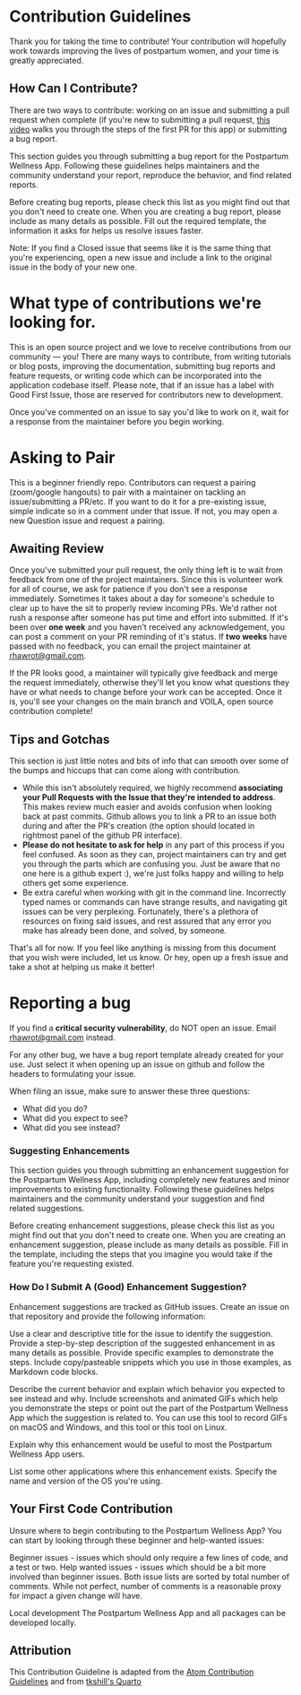 # Contribution Guidelines

Thank you for taking the time to contribute! Your contribution will hopefully work towards improving the lives of postpartum women, and your time is greatly appreciated.

## How Can I Contribute?

There are two ways to contribute: working on an issue and submitting a pull request when complete (if you're new to submitting a pull request, [this video](https://www.youtube.com/watch?v=n5tXiZ3U4Xk&feature=youtu.be) walks you through the steps of the first PR for this app) or submitting a bug report.

This section guides you through submitting a bug report for the Postpartum Wellness App. Following these guidelines helps maintainers and the community understand your report, reproduce the behavior, and find related reports.

Before creating bug reports, please check this list as you might find out that you don't need to create one. When you are creating a bug report, please include as many details as possible. Fill out the required template, the information it asks for helps us resolve issues faster.

Note: If you find a Closed issue that seems like it is the same thing that you're experiencing, open a new issue and include a link to the original issue in the body of your new one.

# What type of contributions we're looking for.

This is an open source project and we love to receive contributions from our community — you! There are many ways to contribute,
from writing tutorials or blog posts, improving the documentation, submitting bug reports and feature requests,
or writing code which can be incorporated into the application codebase itself. Please note, that if an issue has a label with Good First Issue, those are reserved for contributors new to development.

Once you've commented on an issue to say you'd like to work on it, wait for a response from the maintainer before you begin working.

# Asking to Pair

This is a beginner friendly repo. Contributors can request a pairing (zoom/google hangouts) to pair with a maintainer on tackling an issue/submitting a PR/etc. If you want to do it for a pre-existing issue, simple indicate so in a comment under that issue. If not, you may open a new Question issue and request a pairing.

## Awaiting Review

Once you've submitted your pull request, the only thing left is to wait from feedback from one of the project maintainers. Since this is volunteer work for all of course, we ask for patience if you don't see a response immediately. Sometimes it takes about a day for someone's schedule to clear up to have the sit to properly review incoming PRs. We'd rather not rush a response after someone has put time and effort into submitted. If it's been over **one week** and you haven't received any acknowledgement, you can post a comment on your PR reminding of it's status. If **two weeks** have passed with no feedback, you can email the project maintainer at rhawrot@gmail.com.

If the PR looks good, a maintainer will typically give feedback and merge the request immediately, otherwise they'll let you know what questions they have or what needs to change before your work can be accepted. Once it is, you'll see your changes on the main branch and VOILA, open source contribution complete!

## Tips and Gotchas

This section is just little notes and bits of info that can smooth over some of the bumps and hiccups that can come along with contribution.

- While this isn't absolutely required, we highly recommend **associating your Pull Requests with the Issue that they're intended to address**. This makes review much easier and avoids confusion when looking back at past commits. Github allows you to link a PR to an issue both during and after the PR's creation (the option should located in rightmost panel of the github PR interface).
- **Please do not hesitate to ask for help** in any part of this process if you feel confused. As soon as they can, project maintainers can try and get you through the parts which are confusing you. Just be aware that no one here is a github expert :), we're just folks happy and willing to help others get some experience.
- Be extra careful when working with git in the command line. Incorrectly typed names or commands can have strange results, and navigating git issues can be very perplexing. Fortunately, there's a plethora of resources on fixing said issues, and rest assured that any error you make has already been done, and solved, by someone.

That's all for now. If you feel like anything is missing from this document that you wish were included, let us know. Or hey, open up a fresh issue and take a shot at helping us make it better!

# Reporting a bug

If you find a **critical security vulnerability**, do NOT open an issue. Email rhawrot@gmail.com instead.

For any other bug, we have a bug report template already created for your use. Just select it when opening up an issue on github and follow the headers to formulating your issue.

When filing an issue, make sure to answer these three questions:

- What did you do?
- What did you expect to see?
- What did you see instead?

### Suggesting Enhancements

This section guides you through submitting an enhancement suggestion for the Postpartum Wellness App, including completely new features and minor improvements to existing functionality. Following these guidelines helps maintainers and the community understand your suggestion and find related suggestions.

Before creating enhancement suggestions, please check this list as you might find out that you don't need to create one. When you are creating an enhancement suggestion, please include as many details as possible. Fill in the template, including the steps that you imagine you would take if the feature you're requesting existed.

### How Do I Submit A (Good) Enhancement Suggestion?

Enhancement suggestions are tracked as GitHub issues. Create an issue on that repository and provide the following information:

Use a clear and descriptive title for the issue to identify the suggestion.
Provide a step-by-step description of the suggested enhancement in as many details as possible.
Provide specific examples to demonstrate the steps. Include copy/pasteable snippets which you use in those examples, as Markdown code blocks.

Describe the current behavior and explain which behavior you expected to see instead and why.
Include screenshots and animated GIFs which help you demonstrate the steps or point out the part of the Postpartum Wellness App which the suggestion is related to. You can use this tool to record GIFs on macOS and Windows, and this tool or this tool on Linux.

Explain why this enhancement would be useful to most the Postpartum Wellness App users.

List some other applications where this enhancement exists.
Specify the name and version of the OS you're using.

## Your First Code Contribution

Unsure where to begin contributing to the Postpartum Wellness App? You can start by looking through these beginner and help-wanted issues:

Beginner issues - issues which should only require a few lines of code, and a test or two.
Help wanted issues - issues which should be a bit more involved than beginner issues.
Both issue lists are sorted by total number of comments. While not perfect, number of comments is a reasonable proxy for impact a given change will have.

Local development
The Postpartum Wellness App and all packages can be developed locally.

## Attribution

This Contribution Guideline is adapted from the [Atom Contribution Guidelines](https://github.com/atom/atom/blob/master/CONTRIBUTING.md) and from [tkshill's Quarto](https://github.com/tkshill/Quarto/blob/main/CONTRIBUTING.md)
